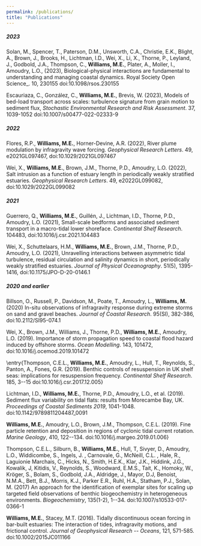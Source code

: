 ```yaml
---
permalink: /publications/
title: "Publications"
---
```


##### 2023

Solan, M., Spencer, T., Paterson, D.M., Unsworth, C.A., Christie, E.K., Blight, A., Brown, J., Brooks, H., Lichtman, I.D., Wei, X., Li, X., Thorne, P., Leyland, J., Godbold, J.A., Thompson, C., **Williams, M.E.**, Plater, A., Moller, I., Amoudry, L.O., (2023), Biological-physical interactions are fundamental to understanding and managing coastal dynamics. Royal Society Open Science_. 10, 230155 doi:10.1098/rsos.230155

Escauriaza, C., González, C., **Williams, M.E.**, Brevis, W. (2023), Models of bed-load transport across scales: turbulence signature from grain motion to sediment flux, _Stochastic Environmental Research and Risk Assessment_. 37, 1039-1052 doi:10.1007/s00477-022-02333-9

##### 2022

Flores, R.P., **Williams, M.E.**, Horner-Devine, A.R. (2022), River plume modulation by infragravity wave forcing. _Geophysical Research Letters_. 49, e2021GL097467, doi:10.1029/2021GL097467

Wei, X., **Williams, M.E.**, Brown, J.M., Thorne, P.D., Amoudry, L.O. (2022), Salt intrusion as a function of estuary length in periodically weakly stratified estuaries. _Geophysical Research Letters_. 49, e2022GL099082, doi:10.1029/2022GL099082

##### 2021

Guerrero, Q., **Williams, M.E.**, Guillén, J., Lichtman, I.D., Thorne, P.D., Amoudry, L.O. (2021), Small-scale bedforms and associated sediment transport in a macro-tidal lower shoreface. _Continental Shelf Research_. 104483, doi:10.1016/j.csr.2021.104483

Wei, X., Schuttelaars, H.M., **Williams, M.E.**, Brown, J.M., Thorne, P.D., Amoudry, L.O. (2021), Unravelling interactions between asymmetric tidal turbulence, residual circulation and salinity dynamics in short, periodically weakly stratified estuaries. _Journal of Physical Oceanography_. 51(5), 1395-1416, doi:10.1175/JPO-D-20-0146.1

##### 2020 and earlier

Billson, O., Russell, P., Davidson, M., Poate, T., Amoudry, L., **Williams, M.** (2020) In-situ observations of infragravity response during extreme storms on sand and gravel beaches. _Journal of Coastal Research_. 95(SI), 382-386, doi:10.2112/SI95-074.1

Wei, X., Brown, J.M., Williams, J., Thorne, P.D., **Williams, M.E.**, Amoudry, L.O. (2019). Importance of storm propagation speed to coastal flood hazard induced by offshore storms. _Ocean Modelling_. 143, 101472, doi:10.1016/j.ocemod.2019.101472

\entry{Thompson, C.E.L., **Williams, M.E.**, Amoudry, L., Hull, T., Reynolds, S., Panton, A., Fones, G.R. (2019). Benthic controls of resuspension in UK shelf seas: implications for resuspension frequency. _Continental Shelf Research_. 185, 3--15 doi:10.1016/j.csr.2017.12.005}

Lichtman, I.D., **Williams, M.E.**, Thorne, P.D., Amoudry, L.O., et al. (2019). Sediment flux variability on tidal flats: results from Morecambe Bay, UK. _Proceedings of Coastal Sediments 2019_, 1041-1048. doi:10.1142/9789811204487\_0091

**Williams, M.E.**, Amoudry, L.O., Brown, J.M., Thompson, C.E.L. (2019). Fine particle retention and deposition in regions of cyclonic tidal current rotation. _Marine Geology_, 410, 122--134. doi:10.1016/j.margeo.2019.01.006}

Thompson, C.E.L., Silburn, B., **Williams, M.E.**, Hull, T, Sivyer, D., Amoudry, L.O., Widdicombe, S., Ingels, J. , Carnovale, G., McNeill, C.L. , Hale, R., Laguionie Marchais, C., Hicks, N., Smith, H.E.K., Klar, J.K., Hiddink, J.G., Kowalik, J, Kitidis, V., Reynolds, S., Woodward, E.M.S., Tait, K., Homoky, W., Kröger, S., Bolam, S., Godbold, J.A., Aldridge, J., Mayor, D.J, Benoist, N.M.A., Bett, B.J., Morris, K.J., Parker E.R., Ruhl, H.A., Statham, P.J., Solan, M. (2017) An approach for the identification of exemplar sites for scaling up targeted field observations of benthic biogeochemistry in heterogeneous environments. _Biogeochemistry_, 135(1-2), 1--34. doi:10.1007/s10533-017-0366-1

**Williams, M.E.**, Stacey, M.T. (2016). Tidally discontinuous ocean forcing in bar-built estuaries: The interaction of tides, infragravity motions, and frictional control. _Journal of Geophysical Research -- Oceans_, 121, 571-585. doi:10.1002/2015JC011166